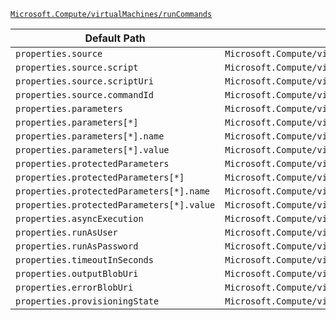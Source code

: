 [`Microsoft.Compute/virtualMachines/runCommands`](https://docs.microsoft.com/en-us/azure/templates/microsoft.compute/virtualmachines/runcommands)

| Default Path | Alias |
|---|---|
| `properties.source` | `Microsoft.Compute/virtualMachines/runCommands/source` |
| `properties.source.script` | `Microsoft.Compute/virtualMachines/runCommands/source.script` |
| `properties.source.scriptUri` | `Microsoft.Compute/virtualMachines/runCommands/source.scriptUri` |
| `properties.source.commandId` | `Microsoft.Compute/virtualMachines/runCommands/source.commandId` |
| `properties.parameters` | `Microsoft.Compute/virtualMachines/runCommands/parameters` |
| `properties.parameters[*]` | `Microsoft.Compute/virtualMachines/runCommands/parameters[*]` |
| `properties.parameters[*].name` | `Microsoft.Compute/virtualMachines/runCommands/parameters[*].name` |
| `properties.parameters[*].value` | `Microsoft.Compute/virtualMachines/runCommands/parameters[*].value` |
| `properties.protectedParameters` | `Microsoft.Compute/virtualMachines/runCommands/protectedParameters` |
| `properties.protectedParameters[*]` | `Microsoft.Compute/virtualMachines/runCommands/protectedParameters[*]` |
| `properties.protectedParameters[*].name` | `Microsoft.Compute/virtualMachines/runCommands/protectedParameters[*].name` |
| `properties.protectedParameters[*].value` | `Microsoft.Compute/virtualMachines/runCommands/protectedParameters[*].value` |
| `properties.asyncExecution` | `Microsoft.Compute/virtualMachines/runCommands/asyncExecution` |
| `properties.runAsUser` | `Microsoft.Compute/virtualMachines/runCommands/runAsUser` |
| `properties.runAsPassword` | `Microsoft.Compute/virtualMachines/runCommands/runAsPassword` |
| `properties.timeoutInSeconds` | `Microsoft.Compute/virtualMachines/runCommands/timeoutInSeconds` |
| `properties.outputBlobUri` | `Microsoft.Compute/virtualMachines/runCommands/outputBlobUri` |
| `properties.errorBlobUri` | `Microsoft.Compute/virtualMachines/runCommands/errorBlobUri` |
| `properties.provisioningState` | `Microsoft.Compute/virtualMachines/runCommands/provisioningState` |


